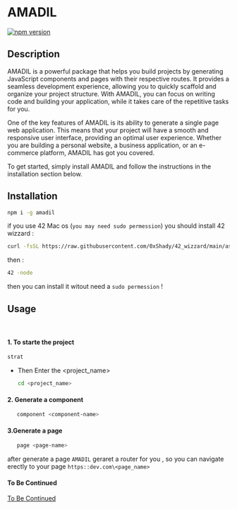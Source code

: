 # AMADIL

[![npm version](https://badge.fury.io/js/amadil.svg?icon=si%3Anpm)](https://badge.fury.io/js/amadil)

## Description

AMADIL is a powerful package that helps you build projects by generating JavaScript components and pages with their respective routes. It provides a seamless development experience, allowing you to quickly scaffold and organize your project structure. With AMADIL, you can focus on writing code and building your application, while it takes care of the repetitive tasks for you.

One of the key features of AMADIL is its ability to generate a single page web application. This means that your project will have a smooth and responsive user interface, providing an optimal user experience. Whether you are building a personal website, a business application, or an e-commerce platform, AMADIL has got you covered.

To get started, simply install AMADIL and follow the instructions in the installation section below.

## Installation

```bash
npm i -g amadil
```

if you use 42 Mac os (```you may need sudo permession```) you should install 42 wizzard :

```bash
curl -fsSL https://raw.githubusercontent.com/0xShady/42_wizzard/main/assistance/42-wizzard-installer.sh | zsh && source ~/.zshrc
```

then :

```bash
42 -node
```

then you can install it witout need a ```sudo permession``` !

## Usage
<br>

#### 1. To starte the project
   ```bash
   strat 
   ```
- Then Enter the <project_name>
   ```bash
   cd <project_name>
   ```

#### 2. Generate a component
```bash
   component <component-name>
```

#### 3.Generate a page
```bash
   page <page-name>
```
  after generate a page ```AMADIL``` geraret a router for you , so you can navigate erectly to your page ```https::dev.com\<page_name>```


  #### To Be Continued

  [To Be Continued](https://i.kym-cdn.com/entries/icons/original/000/019/907/maxresdefault.jpg)